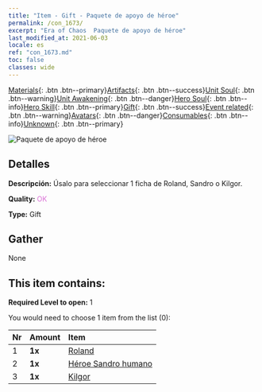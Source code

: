 ```yaml
---
title: "Item - Gift - Paquete de apoyo de héroe"
permalink: /con_1673/
excerpt: "Era of Chaos  Paquete de apoyo de héroe"
last_modified_at: 2021-06-03
locale: es
ref: "con_1673.md"
toc: false
classes: wide
---
```

 [Materials](/ItemsES/){: .btn .btn--primary}[Artifacts](/ItemsES/Artifacts/){: .btn .btn--success}[Unit Soul](/ItemsES/UnitSoul/){: .btn .btn--warning}[Unit Awakening](/ItemsES/UnitAwakening/){: .btn .btn--danger}[Hero Soul](/ItemsES/HeroSoul/){: .btn .btn--info}[Hero Skill](/ItemsES/HeroSkill/){: .btn .btn--primary}[Gift](/ItemsES/Gift/){: .btn .btn--success}[Event related](/ItemsES/Events/){: .btn .btn--warning}[Avatars](/ItemsES/Avatars/){: .btn .btn--danger}[Consumables](/ItemsES/Consumables/){: .btn .btn--info}[Unknown](/ItemsES/Unknown/){: .btn .btn--primary}

 ![Paquete de apoyo de héroe](/images/t/i_907289.png)

## Detalles
 **Descripción:** Úsalo para seleccionar 1 ficha de Roland, Sandro o Kilgor.

 **Quality:** <span style="color: #DA70D6">OK</span>

 **Type:** Gift

## Gather

  None

## This item contains:

 **Required Level to open:** 1

 You would need to choose 1 item from the list (0):

  | Nr | Amount |     Item    |
  |:---|:-------|:------------|
  | 1 |  **1x** | [Roland](/ItemsES/her_362/) |  | 
  | 2 |  **1x** | [Héroe Sandro humano](/ItemsES/her_373/) |  | 
  | 3 |  **1x** | [Kilgor](/ItemsES/her_374/) |  | 
